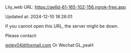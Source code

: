 Lily_web URL: https://ae6d-61-165-102-156.ngrok-free.app

Updated at: 2024-12-10 18:26:01

If you cannot open this URL, the server might be down.

Please contact: 

goley04@foxmail.com Or Wechat:GL_yeaH